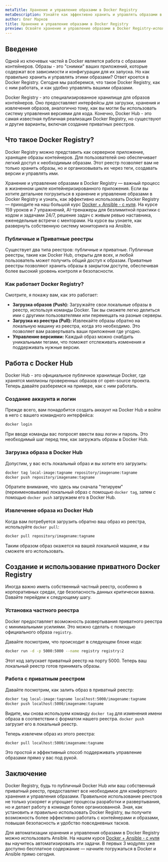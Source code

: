 ```yaml
---
metaTitle: Хранение и управление образами в Docker Registry
metaDescription: Узнайте как эффективно хранить и управлять образами в Docker Registry - излишки и примеры кода помогут вам освоить все тонкости.
author: Олег Марков
title: Хранение и управление образами в Docker Registry
preview: Освойте хранение и управление образами в Docker Registry-используйте примеры кода и пояснения, чтобы стать уверенным пользователем.
---
```


## Введение

Одной из ключевых частей в Docker является работа с образами контейнеров. Образы - это "снимки" ваших приложений, которые содержат все зависимости и конфигурации для их запуска. Но как правильно хранить и управлять этими образами? Ответ кроется в Docker Registry. Сегодня мы разберемся, что такое Docker Registry, как с ним работать, и как удобно управлять вашими образами.

Docker Registry - это специализированное хранилище для образов контейнеров. Оно предоставляет интерфейсы для загрузки, хранения и извлечения образов, аналогично тому, как вы могли бы использовать систему управления версиями для кода. Конечно, Docker Hub - это самая известная публичная реализация Docker Registry, но существуют и другие варианты, включая создание приватных реестров.

## Что такое Docker Registry?

Docker Registry можно представить как серверное приложение, хранящее образы контейнеров. Для пользователей оно обеспечивает легкий доступ к необходимым образам. Этот реестр позволяет вам не только хранить образы, но и организовывать их через теги, создавать версии и управлять ими.

Хранение и управление образами в Docker Registry — важный процесс в жизненном цикле контейнеризированного приложения. Если вы хотите детальнее погрузиться в хранение и управление образами в Docker Registry и узнать, как эффективно использовать Docker Registry — приходите на наш большой курс [Docker + Ansible - с нуля](https://purpleschool.ru/course/docker?utm_source=knowledgebase&utm_medium=text&utm_campaign=Khranenie_i_upravlenie_obrazami_v_Docker_Registry). На курсе 159 уроков и 7 упражнений, AI-тренажеры для безлимитной практики с кодом и задачами 24/7, решение задач с живым ревью наставника, еженедельные встречи с менторами. На курсе вы узнаете, как развернуть собственную систему мониторинга на Ansible.

### Публичные и Приватные реестры

Существует два типа реестров: публичные и приватные. Публичные реестры, такие как Docker Hub, открыты для всех, и любой пользователь может получить общий доступ к образам. Приватные реестры позволяют хранить образы в закрытом доступе, обеспечивая более высокий уровень контроля и безопасности.

### Как работает Docker Registry?

Смотрите, я покажу вам, как это работает:

- **Загрузка образов (Push):** Загружайте свои локальные образы в реестр, используя команды Docker. Так вы сможете легко делиться ими с другими пользователями или перемещать на разные серверы.
- **Загрузка из реестра (Pull):** Извлекайте образы обратно на локальную машину из реестра, когда это необходимо. Это позволяет вам развертывать ваши приложения где угодно.
- **Управление версиями:** Каждый образ можно снабдить уникальными тегами, что поможет отслеживать изменения и поддерживать нужные версии.

## Работа с Docker Hub

Docker Hub - это официальное публичное хранилище Docker, где хранятся миллионы проверенных образов от open-source проекта. Теперь давайте разберемся на примере, как с ним работать.

### Создание аккаунта и логин

Прежде всего, вам понадобится создать аккаунт на Docker Hub и войти в него с вашего командного интерфейса:

```bash
docker login
```

При вводе команды вас попросят ввести ваш логин и пароль. Это необходимый шаг перед тем, как загружать образы в Docker Hub.

### Загрузка образа в Docker Hub

Допустим, у вас есть локальный образ и вы хотите его загрузить:

```bash
docker tag local-image:tagname repository/imagename:tagname
docker push repository/imagename:tagname
```

Обратите внимание, что здесь мы сначала "тегируем" (переименовываем) локальный образ с помощью `docker tag`, затем с помощью `docker push` загружаем его в Docker Hub.

### Извлечение образа из Docker Hub

Когда вам потребуется загрузить обратно ваш образ из реестра, используйте `docker pull`:

```bash
docker pull repository/imagename:tagname
```

Таким образом образ окажется на вашей локальной машине, и вы сможете его использовать.

## Создание и использование приватного Docker Registry

Иногда важно иметь собственный частный реестр, особенно в корпоративных средах, где безопасность данных критически важна. Dавайте перейдем к следующему шагу.

### Установка частного реестра

Docker предоставляет возможность развертывания приватного реестра с минимальными усилиями. Это можно сделать с помощью официального образа `registry`.

Давайте посмотрим, что происходит в следующем блоке кода:

```bash
docker run -d -p 5000:5000 --name registry registry:2
```

Этот код запускает приватный реестр на порту 5000. Теперь ваш локальный реестр готов принимать образы.

### Работа с приватным реестром

Давайте посмотрим, как залить образ в приватный реестр:

```bash
docker tag local-image:tagname localhost:5000/imagename:tagname
docker push localhost:5000/imagename:tagname
```

Видите, мы снова используем команду `docker tag` для изменения имени образа в соответствии с форматом нашего реестра. `docker push` загрузит его в локальный реестр.

Теперь извлечем образ из этого реестра:

```bash
docker pull localhost:5000/imagename:tagname
```

Это простой и эффективный способ поддерживать управление образами прямо у вас под рукой.

## Заключение

Docker Registry, будь то публичный Docker Hub или ваш собственный приватный реестр, предоставляет все необходимое для комфортного хранения и управления образами. Правильное использование реестров не только ускоряет и упрощает процессы разработки и развертывания, но и делает работу в команде более организованной. Зная, как установить и правильно использовать Docker Registry, вы получите возможность более эффективно работать с контейнерами и образами, повышая безопасность и удобство повседневных тасков.

Для автоматизации хранения и управления образами в Docker Registry можно использовать Ansible. На нашем курсе [Docker + Ansible - с нуля](https://purpleschool.ru/course/docker?utm_source=knowledgebase&utm_medium=text&utm_campaign=Khranenie_i_upravlenie_obrazami_v_Docker_Registry) вы научитесь автоматизировать эти задачи. В первых 3 модулях уже доступно бесплатное содержание — начните погружаться в Docker и Ansible прямо сегодня.
